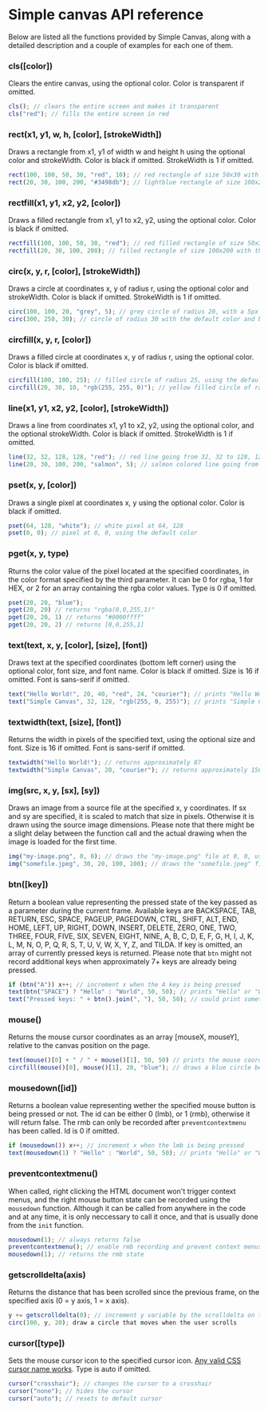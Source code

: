# Simple canvas API reference
Below are listed all the functions provided by Simple Canvas, along with a detailed description and a couple of examples for each one of them.

### cls([color])
Clears the entire canvas, using the optional color. Color is transparent if omitted.
```javascript
cls(); // clears the entire screen and makes it transparent
cls("red"); // fills the entire screen in red
```

### rect(x1, y1, w, h, [color], [strokeWidth])
Draws a rectangle from x1, y1 of width w and height h using the optional color and strokeWidth. Color is black if omitted. StrokeWidth is 1 if omitted.
```javascript
rect(100, 100, 50, 30, "red", 10); // red rectangle of size 50x30 with a 10px border width
rect(20, 30, 100, 200, "#3498db"); // lightblue rectangle of size 100x200 with the default border width
```

### rectfill(x1, y1, x2, y2, [color])
Draws a filled rectangle from x1, y1 to x2, y2, using the optional color. Color is black if omitted.
```javascript
rectfill(100, 100, 50, 30, "red"); // red filled rectangle of size 50x30
rectfill(20, 30, 100, 200); // filled rectangle of size 100x200 with the default color
```

### circ(x, y, r, [color], [strokeWidth])
Draws a circle at coordinates x, y of radius r, using the optional color and strokeWidth. Color is black if omitted. StrokeWidth is 1 if omitted.
```javascript
circ(100, 100, 20, "grey", 5); // grey circle of radius 20, with a 5px border width
circ(300, 250, 30); // circle of radius 30 with the default color and border width
```

### circfill(x, y, r, [color])
Draws a filled circle at coordinates x, y of radius r, using the optional color. Color is black if omitted.
```javascript
circfill(100, 100, 25); // filled circle of radius 25, using the default color 
circfill(20, 30, 10, "rgb(255, 255, 0)"); // yellow filled circle of radius 10
```

### line(x1, y1, x2, y2, [color], [strokeWidth])
Draws a line from coordinates x1, y1 to x2, y2, using the optional color, and the optional strokeWidth. Color is black if omitted. StrokeWidth is 1 if omitted.
```javascript
line(32, 32, 128, 128, "red"); // red line going from 32, 32 to 128, 128, using the default stroke width
line(20, 30, 100, 200, "salmon", 5); // salmon colored line going from 20, 30 to 100, 200 of stroke width 5px
```

### pset(x, y, [color])
Draws a single pixel at coordinates x, y using the optional color. Color is black if omitted.
```javascript
pset(64, 128, "white"); // white pixel at 64, 128
pset(0, 0); // pixel at 0, 0, using the default color
```

### pget(x, y, type)
Rturns the color value of the pixel located at the specified coordinates, in the color format specified by the third parameter. It can be 0 for rgba, 1 for HEX, or 2 for an array containing the rgba color values. Type is 0 if omitted.
```javascript
pset(20, 20, "blue");
pget(20, 20) // returns "rgba(0,0,255,1)"
pget(20, 20, 1) // returns "#0000ffff"
pget(20, 20, 2) // returns [0,0,255,1]
```

### text(text, x, y, [color], [size], [font])
Draws text at the specified coordinates (bottom left corner) using the optional color, font size, and font name. Color is black if omitted. Size is 16 if omitted. Font is sans-serif if omitted.
```javascript
text("Hello World!", 20, 40, "red", 24, "courier"); // prints "Hello World!" at 20, 40 in red with a font-size of 24px and the "courier" font
text("Simple Canvas", 32, 128, "rgb(255, 0, 255)"); // prints "Simple Canvas" at 32, 128 in purple with a the default font-size and the default font 
```

### textwidth(text, [size], [font])
Returns the width in pixels of the specified text, using the optional size and font. Size is 16 if omitted. Font is sans-serif if omitted.
```javascript
textwidth("Hello World!"); // returns approximately 87
textwidth("Simple Canvas", 20, "courier"); // returns approximately 156
```

### img(src, x, y, [sx], [sy])
Draws an image from a source file at the specified x, y coordinates. If sx and sy are specified, it is scaled to match that size in pixels. Otherwise it is drawn using the source image dimensions. Please note that there might be a slight delay between the function call and the actual drawing when the image is loaded for the first time.
```javascript
img("my-image.png", 0, 0); // draws the "my-image.png" file at 0, 0, using the source image dimensions
img("somefile.jpeg", 30, 20, 100, 100); // draws the "somefile.jpeg" file at 30, 20, scaled to match a resolution of 100x100
```

### btn([key])
Return a boolean value representing the pressed state of the key passed as a parameter during the current frame. Available keys are BACKSPACE, TAB, RETURN, ESC, SPACE, PAGEUP, PAGEDOWN, CTRL, SHIFT, ALT, END, HOME, LEFT, UP, RIGHT, DOWN, INSERT, DELETE, ZERO, ONE, TWO, THREE, FOUR, FIVE, SIX, SEVEN, EIGHT, NINE, A, B, C, D, E, F, G, H, I, J, K, L, M, N, O, P, Q, R, S, T, U, V, W, X, Y, Z, and TILDA.
If key is omitted, an array of currently pressed keys is returned. Please note that `btn` might not record additional keys when approximately 7+ keys are already being pressed.
```javascript
if (btn("A")) x++; // increment x when the A key is being pressed
text(btn("SPACE") ? "Hello" : "World", 50, 50); // prints "Hello" or "World" depending on wether the spacebar is being pressed or not 
text("Pressed keys: " + btn().join(", "), 50, 50); // could print something like "Pressed keys: SPACE, FOUR, A, W"
```

### mouse()
Returns the mouse cursor coordinates as an array \[mouseX, mouseY\], relative to the canvas position on the page.
```javascript
text(mouse()[0] + " / " + mouse()[1], 50, 50) // prints the mouse coordinates
circfill(mouse()[0], mouse()[1], 20, "blue"); // draws a blue circle behind the mouse cursor
```

### mousedown([id])
Returns a boolean value representing wether the specified mouse button is being pressed or not. The id can be either 0 (lmb), or 1 (rmb), otherwise it will return false. The rmb can only be recorded after `preventcontextmenu` has been called. Id is 0 if omitted.
```javascript
if (mousedown()) x++; // increment x when the lmb is being pressed
text(mousedown(1) ? "Hello" : "World", 50, 50); // prints "Hello" or "World" depending on wether the rmb is being pressed or not
```

### preventcontextmenu()
When called, right clicking the HTML document won't trigger context menus, and the right mouse button state can be recorded using the `mousedown` function. Although it can be called from anywhere in the code and at any time, it is only neccessary to call it once, and that is usually done from the `init` function.
```javascript
mousedown(1); // always returns false
preventcontextmenu(); // enable rmb recording and prevent context menus
mousedown(1); // returns the rmb state
```

### getscrolldelta(axis)
Returns the distance that has been scrolled since the previous frame, on the specified axis (0 = y axis, 1 = x axis).
```javascript
y += getscrolldelta(0); // increment y variable by the scrolldelta on the y axis
circ(100, y, 20); draw a circle that moves when the user scrolls
```

### cursor([type])
Sets the mouse cursor icon to the specified cursor icon. [Any valid CSS cursor name works](https://codepen.io/chriscoyier/full/uCwfB). Type is auto if omitted.
```javascript
cursor("crosshair"); // changes the cursor to a crosshair
cursor("none"); // hides the cursor
cursor("auto"); // resets to default cursor
```
